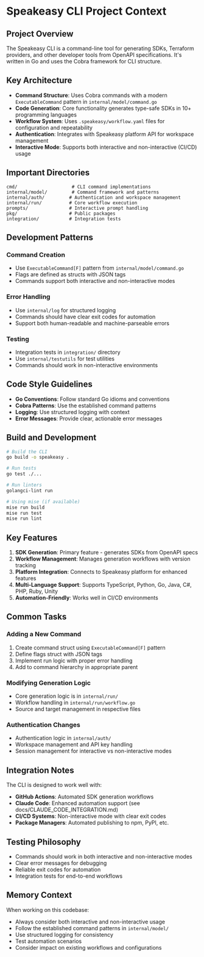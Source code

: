 # Speakeasy CLI Project Context

## Project Overview

The Speakeasy CLI is a command-line tool for generating SDKs, Terraform providers, and other developer tools from OpenAPI specifications. It's written in Go and uses the Cobra framework for CLI structure.

## Key Architecture

- **Command Structure**: Uses Cobra commands with a modern `ExecutableCommand` pattern in `internal/model/command.go`
- **Code Generation**: Core functionality generates type-safe SDKs in 10+ programming languages
- **Workflow System**: Uses `.speakeasy/workflow.yaml` files for configuration and repeatability
- **Authentication**: Integrates with Speakeasy platform API for workspace management
- **Interactive Mode**: Supports both interactive and non-interactive (CI/CD) usage

## Important Directories

```
cmd/                    # CLI command implementations
internal/model/         # Command framework and patterns
internal/auth/         # Authentication and workspace management
internal/run/          # Core workflow execution
prompts/               # Interactive prompt handling
pkg/                   # Public packages
integration/           # Integration tests
```

## Development Patterns

### Command Creation
- Use `ExecutableCommand[F]` pattern from `internal/model/command.go`
- Flags are defined as structs with JSON tags
- Commands support both interactive and non-interactive modes

### Error Handling
- Use `internal/log` for structured logging
- Commands should have clear exit codes for automation
- Support both human-readable and machine-parseable errors

### Testing
- Integration tests in `integration/` directory
- Use `internal/testutils` for test utilities
- Commands should work in non-interactive environments

## Code Style Guidelines

- **Go Conventions**: Follow standard Go idioms and conventions
- **Cobra Patterns**: Use the established command patterns
- **Logging**: Use structured logging with context
- **Error Messages**: Provide clear, actionable error messages

## Build and Development

```bash
# Build the CLI
go build -o speakeasy .

# Run tests
go test ./...

# Run linters
golangci-lint run

# Using mise (if available)
mise run build
mise run test
mise run lint
```

## Key Features

1. **SDK Generation**: Primary feature - generates SDKs from OpenAPI specs
2. **Workflow Management**: Manages generation workflows with version tracking
3. **Platform Integration**: Connects to Speakeasy platform for enhanced features
4. **Multi-Language Support**: Supports TypeScript, Python, Go, Java, C#, PHP, Ruby, Unity
5. **Automation-Friendly**: Works well in CI/CD environments

## Common Tasks

### Adding a New Command
1. Create command struct using `ExecutableCommand[F]` pattern
2. Define flags struct with JSON tags
3. Implement run logic with proper error handling
4. Add to command hierarchy in appropriate parent

### Modifying Generation Logic
- Core generation logic is in `internal/run/`
- Workflow handling in `internal/run/workflow.go`
- Source and target management in respective files

### Authentication Changes
- Authentication logic in `internal/auth/`
- Workspace management and API key handling
- Session management for interactive vs non-interactive modes

## Integration Notes

The CLI is designed to work well with:
- **GitHub Actions**: Automated SDK generation workflows
- **Claude Code**: Enhanced automation support (see docs/CLAUDE_CODE_INTEGRATION.md)
- **CI/CD Systems**: Non-interactive mode with clear exit codes
- **Package Managers**: Automated publishing to npm, PyPI, etc.

## Testing Philosophy

- Commands should work in both interactive and non-interactive modes
- Clear error messages for debugging
- Reliable exit codes for automation
- Integration tests for end-to-end workflows

## Memory Context

When working on this codebase:
- Always consider both interactive and non-interactive usage
- Follow the established command patterns in `internal/model/`
- Use structured logging for consistency
- Test automation scenarios
- Consider impact on existing workflows and configurations